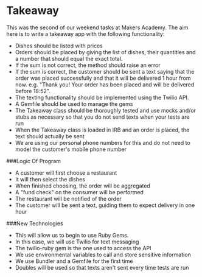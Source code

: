 Takeaway
========

This was the second of our weekend tasks at Makers Academy.  The aim here is to write a takeaway app with the following functionality:

* Dishes should be listed with prices
* Orders should be placed by giving the list of dishes, their quantities and a number that should equal the exact total.
* If the sum is not correct, the method should raise an error
* If the sum is correct, the customer should be sent a text saying that the order was placed successfully and that it will be delivered 1 hour from now. e.g. "Thank you! Your order has been placed and will be delivered before 18:52".
* The texting functionality should be implemented using the Twilio API. 
* A Gemfile should be used to manage the gems
* The Takeaway class should be thoroughly tested and use mocks and/or stubs as necessary so that you do not send texts when your tests are run
* When the Takeaway class is loaded in IRB and an order is placed, the text should actually be sent
* We are using our personal phone numbers for this and do not need to model the customer's mobile phone number

###Logic Of Program
- A customer will first choose a restaurant
- It will then select the dishes
- When finished choosing, the order will be aggregated
- A "fund check" on the consumer will be performed
- The restaurant will be notified of the order
- The customer will be sent a text, guiding them to expect delivery in one hour

###New Technologies
- This will allow us to begin to use Ruby Gems.
- In this case, we will use Twilio for text messaging
- The twilio-ruby gem is the one used to access the API
- We use environmental variables to call and store sensitive information
- We use Bundler and a Gemfile for the first time
- Doubles will be used so that texts aren't sent every time tests are run
